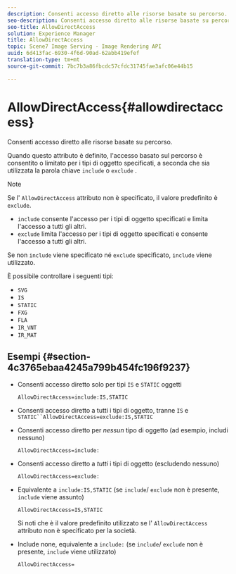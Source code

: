 ```yaml
---
description: Consenti accesso diretto alle risorse basate su percorso.
seo-description: Consenti accesso diretto alle risorse basate su percorso.
seo-title: AllowDirectAccess
solution: Experience Manager
title: AllowDirectAccess
topic: Scene7 Image Serving - Image Rendering API
uuid: 6d413fac-6930-4f6d-90ad-62abb419efef
translation-type: tm+mt
source-git-commit: 7bc7b3a86fbcdc57cfdc31745fae3afc06e44b15

---
```



# AllowDirectAccess{#allowdirectaccess}

Consenti accesso diretto alle risorse basate su percorso.

Quando questo attributo è definito, l&#39;accesso basato sul percorso è consentito o limitato per i tipi di oggetto specificati, a seconda che sia utilizzata la parola chiave `include` o `exclude` .

>[!NOTE]
>
>Se l&#39; `AllowDirectAccess` attributo non è specificato, il valore predefinito è `exclude`.

* `include` consente l&#39;accesso per i tipi di oggetto specificati e limita l&#39;accesso a tutti gli altri.
* `exclude` limita l&#39;accesso per i tipi di oggetto specificati e consente l&#39;accesso a tutti gli altri.

Se non `include` viene specificato né `exclude` specificato, `include` viene utilizzato.

È possibile controllare i seguenti tipi:

* `SVG`
* `IS`
* `STATIC`
* `FXG`
* `FLA`
* `IR_VNT`
* `IR_MAT`

## Esempi {#section-4c3765ebaa4245a799b454fc196f9237}

* Consenti accesso diretto solo per tipi `IS` e `STATIC` oggetti

   `AllowDirectAccess=include:IS,STATIC`

* Consenti accesso diretto a tutti i tipi di oggetto, tranne `IS` e `STATIC``AllowDirectAccess=exclude:IS,STATIC`

* Consenti accesso diretto per *nessun* tipo di oggetto (ad esempio, includi nessuno)

   `AllowDirectAccess=include:`

* Consenti accesso diretto a *tutti* i tipi di oggetto (escludendo nessuno)

   `AllowDirectAccess=exclude:`

* Equivalente a `include:IS,STATIC` (se `include`/ `exclude` non è presente, `include` viene assunto)

   `AllowDirectAccess=IS,STATIC`

   Si noti che è il valore predefinito utilizzato se l&#39; `AllowDirectAccess` attributo non è specificato per la società.

* Include none, equivalente a `include:` (se `include`/ `exclude` non è presente, `include` viene utilizzato)

   `AllowDirectAccess=`

